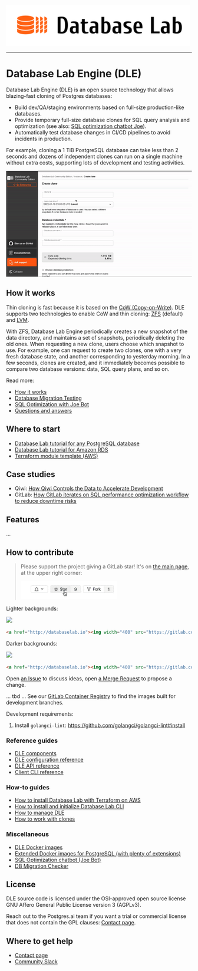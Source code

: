 <p><img width="500" src="./assets/dle.svg" border="0" /></p>

---

# Database Lab Engine (DLE)
Database Lab Engine (DLE) is an open source technology that allows blazing-fast cloning of Postgres databases:

- Build dev/QA/staging environments based on full-size production-like databases.
- Provide temporary full-size database clones for SQL query analysis and optimization (see also: [SQL optimization chatbot Joe](https://gitlab.com/postgres-ai/joe)).
- Automatically test database changes in CI/CD pipelines to avoid incidents in production.

For example, cloning a 1 TiB PostgreSQL database can take less than 2 seconds and dozens of independent clones can run on a single machine without extra costs, supporting lots of development and testing activities.

<p><img src="./assets/dle-demo-animated.gif" border="0" /></p>

## How it works
Thin cloning is fast because it is based on the [CoW (Copy-on-Write)](https://en.wikipedia.org/wiki/Copy-on-write#In_computer_storage). DLE supports two technologies to enable CoW and thin cloning: [ZFS](https://en.wikipedia.org/wiki/ZFS) (default) and [LVM](https://en.wikipedia.org/wiki/Logical_Volume_Manager_(Linux)).

With ZFS, Database Lab Engine periodically creates a new snapshot of the data directory, and maintains a set of snapshots, periodically deleting the old ones. When requesting a new clone, users choose which snapshot to use. For example, one can request to create two clones, one with a very fresh database state, and another corresponding to yesterday morning. In a few seconds, clones are created, and it immediately becomes possible to compare two database versions: data, SQL query plans, and so on.

Read more:
- [How it works](https://postgres.ai/products/how-it-works)
- [Database Migration Testing](https://postgres.ai/products/database-migration-testing)
- [SQL Optimization with Joe Bot](https://postgres.ai/products/joe)
- [Questions and answers](https://postgres.ai/docs/questions-and-answers)

## Where to start
- [Database Lab tutorial for any PostgreSQL database](https://postgres.ai/docs/tutorials/database-lab-tutorial)
- [Database Lab tutorial for Amazon RDS](https://postgres.ai/docs/tutorials/database-lab-tutorial-amazon-rds)
- [Terraform module template (AWS)](https://postgres.ai/docs/how-to-guides/administration/install-database-lab-with-terraform)

## Case studies
- Qiwi: [How Qiwi Controls the Data to Accelerate Development](https://postgres.ai/resources/case-studies/qiwi)
- GitLab: [How GitLab iterates on SQL performance optimization workflow to reduce downtime risks](https://postgres.ai/resources/case-studies/gitlab)

## Features
...

## How to contribute
> Please support the project giving a GitLab star! It's on [the main page](https://gitlab.com/postgres-ai/database-lab), at the upper right corner:
>
> ![Add a star](./assets/star.gif)

Lighter backgrounds:
<p><img width="400" src="https://gitlab.com/postgres-ai/database-lab/-/raw/rework-readme/assets/powered-by-dle-for-light-background.svg" /></p>

```html
<a href="http://databaselab.io"><img width="400" src="https://gitlab.com/postgres-ai/database-lab/-/raw/rework-readme/assets/powered-by-dle-for-light-background.svg" /></a>
```

Darker backgrounds:
<p><img width="400" src="https://gitlab.com/postgres-ai/database-lab/-/raw/rework-readme/assets/powered-by-dle-for-dark-background.svg" /></p>

```html
<a href="http://databaselab.io"><img width="400" src="https://gitlab.com/postgres-ai/database-lab/-/raw/rework-readme/assets/powered-by-dle-for-dark-background.sgv" /></a>
```

Open [an Issue](https://gitlab.com/postgres-ai/database-lab/-/issues) to discuss ideas, open [a Merge Request](https://gitlab.com/postgres-ai/database-lab/-/merge_requests) to propose a change.

... tbd ...
See our [GitLab Container Registry](https://gitlab.com/postgres-ai/database-lab/container_registry) to find the images built for development branches.
<!-- TODO: SDK docs -->
<!-- TODO: Contribution guideline -->

Development requirements:
1. Install `golangci-lint`: https://github.com/golangci/golangci-lint#install

### Reference guides
- [DLE components](https://postgres.ai/docs/reference-guides/database-lab-engine-components)
- [DLE configuration reference](https://postgres.ai/docs/database-lab/config-reference)
- [DLE API reference](https://postgres.ai/swagger-ui/dblab/)
- [Client CLI reference](https://postgres.ai/docs/database-lab/cli-reference)

### How-to guides
- [How to install Database Lab with Terraform on AWS](https://postgres.ai/docs/how-to-guides/administration/install-database-lab-with-terraform)
- [How to install and initialize Database Lab CLI](https://postgres.ai/docs/guides/cli/cli-install-init)
- [How to manage DLE](https://postgres.ai/docs/how-to-guides/administration)
- [How to work with clones](https://postgres.ai/docs/how-to-guides/cloning)

### Miscellaneous
- [DLE Docker images](https://hub.docker.com/r/postgresai/dblab-server)
- [Extended Docker images for PostgreSQL (with plenty of extensions)](https://hub.docker.com/r/postgresai/extended-postgres)
- [SQL Optimization chatbot (Joe Bot)](https://postgres.ai/docs/joe-bot)
- [DB Migration Checker](https://postgres.ai/docs/db-migration-checker)

## License
DLE source code is licensed under the OSI-approved open source license GNU Affero General Public License version 3 (AGPLv3).

Reach out to the Postgres.ai team if you want a trial or commercial license that does not contain the GPL clauses: [Contact page](https://postgres.ai/contact).

## Where to get help
- [Contact page](https://postgres.ai/contact)
- [Community Slack](https://slack.postgres.ai)

<!-- 
## Translations
- ...
-->